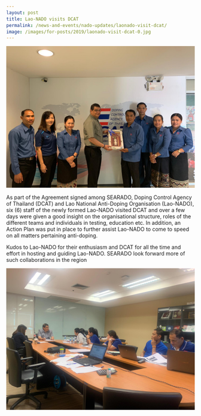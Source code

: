 ```yaml
---
layout: post
title: Lao-NADO visits DCAT
permalink: /news-and-events/nado-updates/laonado-visit-dcat/
image: /images/for-posts/2019/laonado-visit-dcat-0.jpg
---
```

![Group Photo](/images/for-posts/2019/laonado-visit-dcat-0.jpg)

As part of the Agreement signed among SEARADO, Doping Control Agency of Thailand (DCAT) and Lao National Anti-Doping Organisation (Lao-NADO), six (6) staff of the newly formed Lao-NADO visited DCAT and over a few days were given a good insight on the organisational structure, roles of the different teams and individuals in testing, education etc. In addition, an Action Plan was put in place to further assist Lao-NADO to come to speed on all matters pertaining anti-doping. 

Kudos to Lao-NADO for their enthusiasm and DCAT for all the time and effort in hosting and guiding Lao-NADO. SEARADO look forward more of such collaborations in the region

![Group Photo](/images/for-posts/2019/laonado-visit-dcat-1.jpg)
